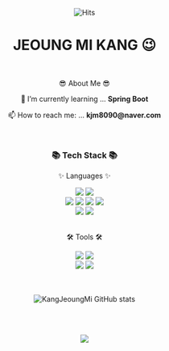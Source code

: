 <!--
**KangJeoungMi/KangJeoungMi** is a ✨ _special_ ✨ repository because its `README.md` (this file) appears on your GitHub profile.

Here are some ideas to get you started:

- 🔭 I’m currently working on ...
- 🌱 I’m currently learning ...
- 👯 I’m looking to collaborate on ...
- 🤔 I’m looking for help with ...
- 💬 Ask me about ...
- 📫 How to reach me: ...
- 😄 Pronouns: ...
- ⚡ Fun fact: ...

[![Top Langs](https://github-readme-stats.vercel.app/api/top-langs/?username=KangJeoungMi&show_icons=true&theme=solarized-light&layout=compact)](https://github.com/KangJeoungMi/github-readme-stats) 
-->
<div align=center>


![Hits](https://hits.seeyoufarm.com/api/count/incr/badge.svg?url=https%3A%2F%2Fgithub.com%2FKangJeoungMi&count_bg=%23FFDAC7&title_bg=%23FFADAD&icon=&icon_color=%23E7E7E7&title=hits&edge_flat=false)

 
<h1> JEOUNG MI KANG 😉</h1>


<div align=center>
	<br>
<p>😎 About Me 😎</p>
	<p>🌱 I’m currently learning ...  <b>Spring Boot</b></p>
	<p>📫 How to reach me: ...  <b>kjm8090@naver.com</b></p>
  <br>


 <h3>📚 Tech Stack 📚</h3> 
	<p>✨ Languages ✨</p>	
	<img src="https://img.shields.io/badge/Java-007396?style=flat&logo=Conda-Forge&logoColor=white" />
	<img src="https://img.shields.io/badge/Python-3776AB?style=flat&logo=Python&logoColor=white" />
	<br>
 	 <img src="https://img.shields.io/badge/HTML5-E34F26?style=flat&logo=HTML5&logoColor=white" />
	<img src="https://img.shields.io/badge/CSS3-1572B6?style=flat&logo=CSS3&logoColor=white" />
	<img src="https://img.shields.io/badge/javascript-F7DF1E?style=flat&logo=javascript&logoColor=black"> 
	<img src="https://img.shields.io/badge/jquery-0769AD?style=flat&logo=jquery&logoColor=white">
	<br>
	<img src="https://img.shields.io/badge/oracle-F80000?style=flat&logo=oracle&logoColor=white"> 
  <img src="https://img.shields.io/badge/mysql-4479A1?style=flate&logo=mysql&logoColor=white">
<br><br>
	<p>🛠 Tools 🛠</p>
	<img src="https://img.shields.io/badge/Visual%20Studio%20Code-007ACC?style=flat&logo=VisualStudioCode&logoColor=white" />
  <img src="https://img.shields.io/badge/Eclipse%20IDE-2C2255?style=flat&logo=EclipseIDE&logoColor=white" />
	<br>
	<img src="https://img.shields.io/badge/GitHub-181717?style=flat&logo=GitHub&logoColor=white" />
  <img src="https://img.shields.io/badge/Git-F05032?style=flat&logo=Git&logoColor=white" />

<br>
<br>
<br>


![KangJeoungMi GitHub stats](https://github-readme-stats.vercel.app/api?username=KangJeoungMi&show_icons=true&theme=solarized-light)

<br>
<br>



</div>


![](./profile-3d-contrib/profile-night-rainbow.svg)
